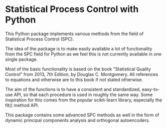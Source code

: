 Statistical Process Control with Python
========================
This Python package implements various methods from the field of Statistical Process Control (SPC).

The idea of the package is to make easily available a lot of functionality from the SPC
field for Python as we feel this is not currently available in one single package.

Most of the basic functionality is based on the book "Statistical Quality Control" from 2013, 7th Edition, 
by Douglas C. Montgomery. All references to equations and otherwise are to this book if
not stated otherwise.

The aim of the functions is to have a consistent and standardized, easy-to-use API, so
that each procedure is used in roughly the same way. Some 
inspiration for this comes from the popular scikit-learn library, especially the fit() method API. 

This package contains some advanced SPC methods as well in the form of dynamic principal components analysis 
and orthogonal autoencoders.
